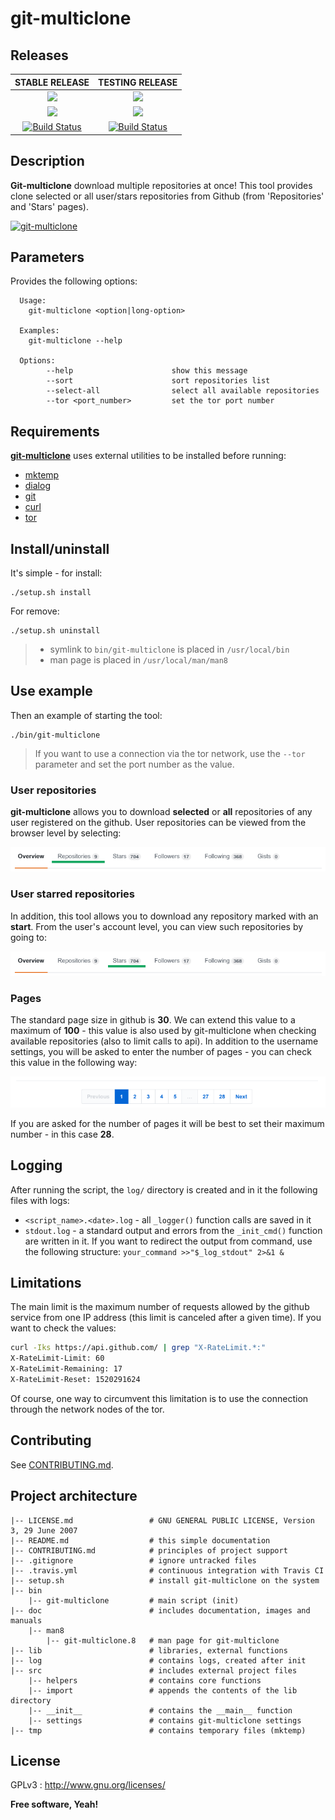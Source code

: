 # git-multiclone

## Releases

|            **STABLE RELEASE**            |           **TESTING RELEASE**            |
| :--------------------------------------: | :--------------------------------------: |
| [![](https://img.shields.io/badge/Branch-master-green.svg)]() | [![](https://img.shields.io/badge/Branch-testing-orange.svg)]() |
| [![](https://img.shields.io/badge/Version-v1.0.1-lightgrey.svg)]() | [![](https://img.shields.io/badge/Version-v1.0.1-lightgrey.svg)]() |
| [![Build Status](https://travis-ci.org/trimstray/git-multiclone.svg?branch=master)](https://travis-ci.org/trimstray/git-multiclone) | [![Build Status](https://travis-ci.org/trimstray/git-multiclone.svg?branch=testing)](https://travis-ci.org/trimstray/git-multiclone) |

## Description

**Git-multiclone** download multiple repositories at once! This tool provides clone selected or all user/stars repositories from Github (from 'Repositories' and 'Stars' pages).

[![git-multiclone](https://asciinema.org/a/RdBXBXmMCdIW0Wx8LOZiDrSfV.png)](https://asciinema.org/a/RdBXBXmMCdIW0Wx8LOZiDrSfV)

## Parameters

Provides the following options:

``````
  Usage:
    git-multiclone <option|long-option>

  Examples:
    git-multiclone --help

  Options:
        --help                      show this message
        --sort                      sort repositories list
        --select-all                select all available repositories
        --tor <port_number>         set the tor port number
``````

## Requirements

**<u>git-multiclone</u>** uses external utilities to be installed before running:

- [mktemp](https://www.mktemp.org/manual.html)
- [dialog](http://linuxcommand.org/lc3_adv_dialog.php)
- [git](https://git-scm.com/)
- [curl](https://curl.haxx.se/docs/manpage.html)
- [tor](https://www.torproject.org/index.html.en)

## Install/uninstall

It's simple - for install:

``````
./setup.sh install
``````

For remove:

``````
./setup.sh uninstall
``````

> * symlink to `bin/git-multiclone` is placed in `/usr/local/bin`
> * man page is placed in `/usr/local/man/man8`

## Use example

Then an example of starting the tool:

``````
./bin/git-multiclone
``````

> If you want to use a connection via the tor network, use the `--tor` parameter and set the port number as the value.

### User repositories

**git-multiclone** allows you to download **selected** or **all** repositories of any user registered on the github. User repositories can be viewed from the browser level by selecting:

![git-multiclone_output](doc/img/git-multiclone_output_01.png)

### User starred repositories

In addition, this tool allows you to download any repository marked with an **start**. From the user's account level, you can view such repositories by going to:

![git-multiclone_output](doc/img/git-multiclone_output_02.png)

### Pages

The standard page size in github is **30**. We can extend this value to a maximum of **100** - this value is also used by git-multiclone when checking available repositories (also to limit calls to api). In addition to the username settings, you will be asked to enter the number of pages - you can check this value in the following way:

![git-multiclone_output](doc/img/git-multiclone_output_03.png)

If you are asked for the number of pages it will be best to set their maximum number - in this case **28**.

## Logging

After running the script, the `log/` directory is created and in it the following files with logs:

* `<script_name>.<date>.log` - all `_logger()` function calls are saved in it
* `stdout.log` - a standard output and errors from the `_init_cmd()` function are written in it. If you want to redirect the output from command, use the following structure: `your_command >>"$_log_stdout" 2>&1 &`

## Limitations

The main limit is the maximum number of requests allowed by the github service from one IP address (this limit is canceled after a given time). If you want to check the values:

```bash
curl -Iks https://api.github.com/ | grep "X-RateLimit.*:" 
X-RateLimit-Limit: 60
X-RateLimit-Remaining: 17
X-RateLimit-Reset: 1520291624
```

Of course, one way to circumvent this limitation is to use the connection through the network nodes of the tor.

## Contributing

See [CONTRIBUTING.md](CONTRIBUTING.md).

## Project architecture

    |-- LICENSE.md                 # GNU GENERAL PUBLIC LICENSE, Version 3, 29 June 2007
    |-- README.md                  # this simple documentation
    |-- CONTRIBUTING.md            # principles of project support
    |-- .gitignore                 # ignore untracked files
    |-- .travis.yml                # continuous integration with Travis CI
    |-- setup.sh                   # install git-multiclone on the system
    |-- bin
        |-- git-multiclone         # main script (init)
    |-- doc                        # includes documentation, images and manuals
        |-- man8
            |-- git-multiclone.8   # man page for git-multiclone
    |-- lib                        # libraries, external functions
    |-- log                        # contains logs, created after init
    |-- src                        # includes external project files
        |-- helpers                # contains core functions
        |-- import                 # appends the contents of the lib directory
        |-- __init__               # contains the __main__ function
        |-- settings               # contains git-multiclone settings
    |-- tmp                        # contains temporary files (mktemp)

## License

GPLv3 : <http://www.gnu.org/licenses/>

**Free software, Yeah!**
